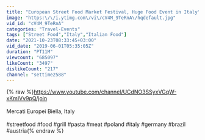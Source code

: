 ```yaml
---
title: "European Street Food Market Festival, Huge Food Event in Italy"
image: "https:\/\/i.ytimg.com\/vi\/cV4M_9TeRnA\/hqdefault.jpg"
vid_id: "cV4M_9TeRnA"
categories: "Travel-Events"
tags: ["Street Food","Italy","Italian Food"]
date: "2021-10-23T08:33:45+03:00"
vid_date: "2019-06-01T05:35:05Z"
duration: "PT11M"
viewcount: "685097"
likeCount: "3497"
dislikeCount: "217"
channel: "settime2588"
---
```

{% raw %}<a rel="nofollow" target="blank" href="https://www.youtube.com/channel/UCdNO3SSyxVGqW-xKmIVv9pQ/join">https://www.youtube.com/channel/UCdNO3SSyxVGqW-xKmIVv9pQ/join</a><br /><br />Mercati Europei Biella, Italy<br /><br />#streetfood #food #grill #pasta #meat #poland #italy #germany #brazil #austria{% endraw %}
